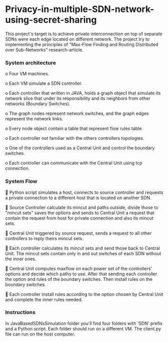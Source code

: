 # Privacy-in-multiple-SDN-network-using-secret-sharing
 
This project's target is to achieve private interconnection on top of separate SDNs were each edge located on different network.
The project try to implementing the principles  of "Max-Flow Finding and Routing Distributed over Sub-Networks" research-article.

### System architecture

o Four VM machines.

o Each VM simulate a SDN controller.

o Each controller that written in JAVA, holds a graph object that simulate its network slice that under its responsibility and its neighbors from other networks (Boundary Switches).

o The graph nodes represent network switches, and the graph edges represent the network links.

o Every node object contain a table that represent flow rules table.

o Each controller not familiar with the others controllers topologies.

o One of the controllers used as a Central Unit and control the boundary switches.

o Each controller can communicate with the Central Unit using tcp connection.


### System Flow
 Python script simulates a host, connects to source controller and requests a private connection to a different host that is located on another SDN.

 Source Controller calculate its mincut and paths outside, divide those to &quot;mincut sets&quot; saves the options and sends to Central Unit a request that contain the request from host for private connection and also its mincut sets.

 Central Unit triggered by source request, sends a request to all other controllers to reply theirs mincut sets.

 Each controller calculates its mincut sets and send those back to Central Unit. The mincut sets contain only in and out switches of each SDN without the inner ones.

 Central Unit computes maxflow on each power set of the controllers’ options and decide which paths to use. After that sending each controller the option and rules of the boundary switches. Then install rules on the boundary switches.

 Each controller install rules according to the option chosen by Central Unit and complete the inner rules needed.

### Instructions
In JavaBasedSDNsSimulation folder you'll find four folders with 'SDN' prefix and a Python script.
Each folder should run on a different VM.
The client.py file can run on the host computer.

